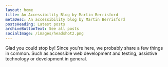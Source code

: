 ```yaml
---
layout: home
title: An Accessibility Blog by Martin Berrisford
metaDesc: An accessibility blog by Martin Berrisford
postsHeading: Latest posts
archiveButtonText: See all posts
socialImage: /images/headshot2.png
---
```

Glad you could stop by! Since you're here, we probably share a few things in common. Such as accessible web development and testing, assistive technology or development in general.